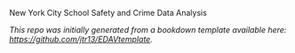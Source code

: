 New York City School Safety and Crime Data Analysis

*This repo was initially generated from a bookdown template available here: https://github.com/jtr13/EDAVtemplate.*	











